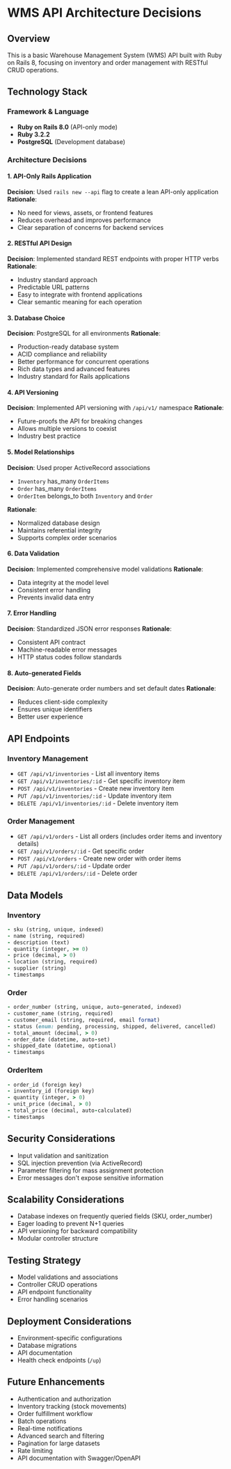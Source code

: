 # WMS API Architecture Decisions

## Overview
This is a basic Warehouse Management System (WMS) API built with Ruby on Rails 8, focusing on inventory and order management with RESTful CRUD operations.

## Technology Stack

### Framework & Language
- **Ruby on Rails 8.0** (API-only mode)
- **Ruby 3.2.2**
- **PostgreSQL** (Development database)

### Architecture Decisions

#### 1. API-Only Rails Application
**Decision**: Used `rails new --api` flag to create a lean API-only application
**Rationale**: 
- No need for views, assets, or frontend features
- Reduces overhead and improves performance
- Clear separation of concerns for backend services

#### 2. RESTful API Design
**Decision**: Implemented standard REST endpoints with proper HTTP verbs
**Rationale**:
- Industry standard approach
- Predictable URL patterns
- Easy to integrate with frontend applications
- Clear semantic meaning for each operation

#### 3. Database Choice
**Decision**: PostgreSQL for all environments
**Rationale**:
- Production-ready database system
- ACID compliance and reliability
- Better performance for concurrent operations
- Rich data types and advanced features
- Industry standard for Rails applications

#### 4. API Versioning
**Decision**: Implemented API versioning with `/api/v1/` namespace
**Rationale**:
- Future-proofs the API for breaking changes
- Allows multiple versions to coexist
- Industry best practice

#### 5. Model Relationships
**Decision**: Used proper ActiveRecord associations
- `Inventory` has_many `OrderItems`
- `Order` has_many `OrderItems` 
- `OrderItem` belongs_to both `Inventory` and `Order`

**Rationale**:
- Normalized database design
- Maintains referential integrity
- Supports complex order scenarios

#### 6. Data Validation
**Decision**: Implemented comprehensive model validations
**Rationale**:
- Data integrity at the model level
- Consistent error handling
- Prevents invalid data entry

#### 7. Error Handling
**Decision**: Standardized JSON error responses
**Rationale**:
- Consistent API contract
- Machine-readable error messages
- HTTP status codes follow standards

#### 8. Auto-generated Fields
**Decision**: Auto-generate order numbers and set default dates
**Rationale**:
- Reduces client-side complexity
- Ensures unique identifiers
- Better user experience

## API Endpoints

### Inventory Management
- `GET /api/v1/inventories` - List all inventory items
- `GET /api/v1/inventories/:id` - Get specific inventory item
- `POST /api/v1/inventories` - Create new inventory item
- `PUT /api/v1/inventories/:id` - Update inventory item
- `DELETE /api/v1/inventories/:id` - Delete inventory item

### Order Management
- `GET /api/v1/orders` - List all orders (includes order items and inventory details)
- `GET /api/v1/orders/:id` - Get specific order
- `POST /api/v1/orders` - Create new order with order items
- `PUT /api/v1/orders/:id` - Update order
- `DELETE /api/v1/orders/:id` - Delete order

## Data Models

### Inventory
```ruby
- sku (string, unique, indexed)
- name (string, required)
- description (text)
- quantity (integer, >= 0)
- price (decimal, > 0)
- location (string, required)
- supplier (string)
- timestamps
```

### Order
```ruby
- order_number (string, unique, auto-generated, indexed)
- customer_name (string, required)
- customer_email (string, required, email format)
- status (enum: pending, processing, shipped, delivered, cancelled)
- total_amount (decimal, > 0)
- order_date (datetime, auto-set)
- shipped_date (datetime, optional)
- timestamps
```

### OrderItem
```ruby
- order_id (foreign key)
- inventory_id (foreign key)
- quantity (integer, > 0)
- unit_price (decimal, > 0)
- total_price (decimal, auto-calculated)
- timestamps
```

## Security Considerations
- Input validation and sanitization
- SQL injection prevention (via ActiveRecord)
- Parameter filtering for mass assignment protection
- Error messages don't expose sensitive information

## Scalability Considerations
- Database indexes on frequently queried fields (SKU, order_number)
- Eager loading to prevent N+1 queries
- API versioning for backward compatibility
- Modular controller structure

## Testing Strategy
- Model validations and associations
- Controller CRUD operations
- API endpoint functionality
- Error handling scenarios

## Deployment Considerations
- Environment-specific configurations
- Database migrations
- API documentation
- Health check endpoints (`/up`)

## Future Enhancements
- Authentication and authorization
- Inventory tracking (stock movements)
- Order fulfillment workflow
- Batch operations
- Real-time notifications
- Advanced search and filtering
- Pagination for large datasets
- Rate limiting
- API documentation with Swagger/OpenAPI

